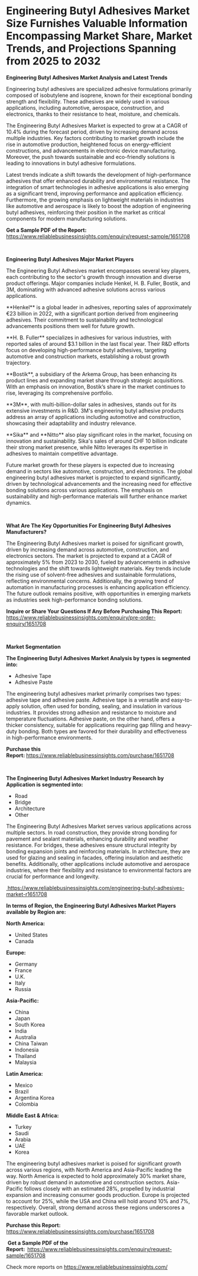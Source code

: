 <p><h1>Engineering Butyl Adhesives Market Size Furnishes Valuable Information Encompassing Market Share, Market Trends, and Projections Spanning from 2025 to 2032</h1></p><p><strong>Engineering Butyl Adhesives Market Analysis and Latest Trends</strong></p>
<p><p>Engineering butyl adhesives are specialized adhesive formulations primarily composed of isobutylene and isoprene, known for their exceptional bonding strength and flexibility. These adhesives are widely used in various applications, including automotive, aerospace, construction, and electronics, thanks to their resistance to heat, moisture, and chemicals. </p><p>The Engineering Butyl Adhesives Market is expected to grow at a CAGR of 10.4% during the forecast period, driven by increasing demand across multiple industries. Key factors contributing to market growth include the rise in automotive production, heightened focus on energy-efficient constructions, and advancements in electronic device manufacturing. Moreover, the push towards sustainable and eco-friendly solutions is leading to innovations in butyl adhesive formulations.</p><p>Latest trends indicate a shift towards the development of high-performance adhesives that offer enhanced durability and environmental resistance. The integration of smart technologies in adhesive applications is also emerging as a significant trend, improving performance and application efficiency. Furthermore, the growing emphasis on lightweight materials in industries like automotive and aerospace is likely to boost the adoption of engineering butyl adhesives, reinforcing their position in the market as critical components for modern manufacturing solutions.</p></p>
<p><strong>Get a Sample PDF of the Report:&nbsp;</strong> <a href="https://www.reliablebusinessinsights.com/enquiry/request-sample/1651708?utm_campaign=3025&utm_medium=2&utm_source=Github&utm_content=ia&utm_term=23032025&utm_id=engineering-butyl-adhesives">https://www.reliablebusinessinsights.com/enquiry/request-sample/1651708</a></p>
<p>&nbsp;</p>
<p><strong>Engineering Butyl Adhesives Major Market Players</strong></p>
<p><p>The Engineering Butyl Adhesives market encompasses several key players, each contributing to the sector's growth through innovation and diverse product offerings. Major companies include Henkel, H. B. Fuller, Bostik, and 3M, dominating with advanced adhesive solutions across various applications.</p><p>**Henkel** is a global leader in adhesives, reporting sales of approximately €23 billion in 2022, with a significant portion derived from engineering adhesives. Their commitment to sustainability and technological advancements positions them well for future growth.</p><p>**H. B. Fuller** specializes in adhesives for various industries, with reported sales of around $3.1 billion in the last fiscal year. Their R&D efforts focus on developing high-performance butyl adhesives, targeting automotive and construction markets, establishing a robust growth trajectory.</p><p>**Bostik**, a subsidiary of the Arkema Group, has been enhancing its product lines and expanding market share through strategic acquisitions. With an emphasis on innovation, Bostik’s share in the market continues to rise, leveraging its comprehensive portfolio.</p><p>**3M**, with multi-billion-dollar sales in adhesives, stands out for its extensive investments in R&D. 3M's engineering butyl adhesive products address an array of applications including automotive and construction, showcasing their adaptability and industry relevance.</p><p>**Sika** and **Nitto** also play significant roles in the market, focusing on innovation and sustainability. Sika's sales of around CHF 10 billion indicate their strong market presence, while Nitto leverages its expertise in adhesives to maintain competitive advantage.</p><p>Future market growth for these players is expected due to increasing demand in sectors like automotive, construction, and electronics. The global engineering butyl adhesives market is projected to expand significantly, driven by technological advancements and the increasing need for effective bonding solutions across various applications. The emphasis on sustainability and high-performance materials will further enhance market dynamics.</p></p>
<p>&nbsp;</p>
<p><strong>What Are The Key Opportunities For Engineering Butyl Adhesives Manufacturers?</strong></p>
<p><p>The Engineering Butyl Adhesives market is poised for significant growth, driven by increasing demand across automotive, construction, and electronics sectors. The market is projected to expand at a CAGR of approximately 5% from 2023 to 2030, fueled by advancements in adhesive technologies and the shift towards lightweight materials. Key trends include the rising use of solvent-free adhesives and sustainable formulations, reflecting environmental concerns. Additionally, the growing trend of automation in manufacturing processes is enhancing application efficiency. The future outlook remains positive, with opportunities in emerging markets as industries seek high-performance bonding solutions.</p></p>
<p><strong>Inquire or Share Your Questions If Any Before Purchasing This Report:</strong> <a href="https://www.reliablebusinessinsights.com/enquiry/pre-order-enquiry/1651708?utm_campaign=3025&utm_medium=2&utm_source=Github&utm_content=ia&utm_term=23032025&utm_id=engineering-butyl-adhesives">https://www.reliablebusinessinsights.com/enquiry/pre-order-enquiry/1651708</a></p>
<p>&nbsp;</p>
<p><strong>Market Segmentation</strong></p>
<p><strong>The Engineering Butyl Adhesives Market Analysis by types is segmented into:</strong></p>
<p><ul><li>Adhesive Tape</li><li>Adhesive Paste</li></ul></p>
<p><p>The engineering butyl adhesives market primarily comprises two types: adhesive tape and adhesive paste. Adhesive tape is a versatile and easy-to-apply solution, often used for bonding, sealing, and insulation in various industries. It provides strong adhesion and resistance to moisture and temperature fluctuations. Adhesive paste, on the other hand, offers a thicker consistency, suitable for applications requiring gap filling and heavy-duty bonding. Both types are favored for their durability and effectiveness in high-performance environments.</p></p>
<p><strong>Purchase this Report:&nbsp;</strong><a href="https://www.reliablebusinessinsights.com/purchase/1651708?utm_campaign=3025&utm_medium=2&utm_source=Github&utm_content=ia&utm_term=23032025&utm_id=engineering-butyl-adhesives">https://www.reliablebusinessinsights.com/purchase/1651708</a></p>
<p>&nbsp;</p>
<p><strong>The Engineering Butyl Adhesives Market Industry Research by Application is segmented into:</strong></p>
<p><ul><li>Road</li><li>Bridge</li><li>Architecture</li><li>Other</li></ul></p>
<p><p>The Engineering Butyl Adhesives Market serves various applications across multiple sectors. In road construction, they provide strong bonding for pavement and sealant materials, enhancing durability and weather resistance. For bridges, these adhesives ensure structural integrity by bonding expansion joints and reinforcing materials. In architecture, they are used for glazing and sealing in facades, offering insulation and aesthetic benefits. Additionally, other applications include automotive and aerospace industries, where their flexibility and resistance to environmental factors are crucial for performance and longevity.</p></p>
<p><a href="https://www.reliablebusinessinsights.com/engineering-butyl-adhesives-market-r1651708?utm_campaign=3025&utm_medium=2&utm_source=Github&utm_content=ia&utm_term=23032025&utm_id=engineering-butyl-adhesives">&nbsp;https://www.reliablebusinessinsights.com/engineering-butyl-adhesives-market-r1651708</a></p>
<p><strong>In terms of Region, the Engineering Butyl Adhesives Market Players available by Region are:</strong></p>
<p>
    <p> <strong> North America: </strong>
        <ul>
            <li>United States</li>
            <li>Canada</li>
        </ul>
        </p> 
    <p> <strong> Europe: </strong>
        <ul>
            <li>Germany</li>
            <li>France</li>
            <li>U.K.</li>
            <li>Italy</li>
            <li>Russia</li>
        </ul>
        </p> 
    <p> <strong> Asia-Pacific: </strong>
        <ul>
            <li>China</li>
            <li>Japan</li>
            <li>South Korea</li>
            <li>India</li>
            <li>Australia</li>
            <li>China Taiwan</li>
            <li>Indonesia</li>
            <li>Thailand</li>
            <li>Malaysia</li>
        </ul>
        </p> 
    <p> <strong> Latin America: </strong>
        <ul>
            <li>Mexico</li>
            <li>Brazil</li>
            <li>Argentina Korea</li>
            <li>Colombia</li>
        </ul>
        </p> 
    <p> <strong> Middle East & Africa: </strong>
        <ul>
            <li>Turkey</li>
            <li>Saudi</li>
            <li>Arabia</li>
            <li>UAE</li>
            <li>Korea</li>
        </ul>
    </p>
    </p>
<p><p>The engineering butyl adhesives market is poised for significant growth across various regions, with North America and Asia-Pacific leading the way. North America is expected to hold approximately 30% market share, driven by robust demand in automotive and construction sectors. Asia-Pacific follows closely with an estimated 28%, propelled by industrial expansion and increasing consumer goods production. Europe is projected to account for 25%, while the USA and China will hold around 10% and 7%, respectively. Overall, strong demand across these regions underscores a favorable market outlook.</p></p>
<p><strong>Purchase this Report: </strong><a href="https://www.reliablebusinessinsights.com/purchase/1651708?utm_campaign=3025&utm_medium=2&utm_source=Github&utm_content=ia&utm_term=23032025&utm_id=engineering-butyl-adhesives">https://www.reliablebusinessinsights.com/purchase/1651708</a></p>
<p>&nbsp;<strong>Get a Sample PDF of the Report:&nbsp;&nbsp;</strong><a href="https://www.reliablebusinessinsights.com/enquiry/request-sample/1651708?utm_campaign=3025&utm_medium=2&utm_source=Github&utm_content=ia&utm_term=23032025&utm_id=engineering-butyl-adhesives">https://www.reliablebusinessinsights.com/enquiry/request-sample/1651708</a></p>
<p><strong></strong></p>
<p>Check more reports on <a href="https://www.reliablebusinessinsights.com/?utm_campaign=3025&utm_medium=2&utm_source=Github&utm_content=ia&utm_term=23032025&utm_id=engineering-butyl-adhesives">https://www.reliablebusinessinsights.com/</a></p>